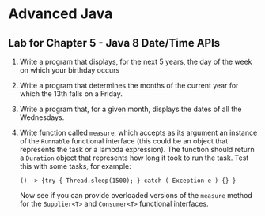 # Advanced Java

## Lab for Chapter 5 - Java 8 Date/Time APIs

1. Write a program that displays, for the next 5 years, the day of the week on which your birthday occurs

1. Write a program that determines the months of the current year for which the 13th falls on a Friday.

1. Write a program that, for a given month, displays the dates of all the Wednesdays.

1. Write function called ```measure```,
   which accepts as its argument an instance of the ```Runnable``` functional interface 
   (this could be an object that represents the task or a lambda expression).
   The function should return a ```Duration``` object that represents how long it
   took to run the task. Test this with some tasks, for example:
   ```
   () -> {try { Thread.sleep(1500); } catch ( Exception e ) {} }
   ```
   
   Now see if you can provide overloaded versions of the ```measure``` method for the
   ```Supplier<T>``` and ```Consumer<T>``` functional interfaces. 

